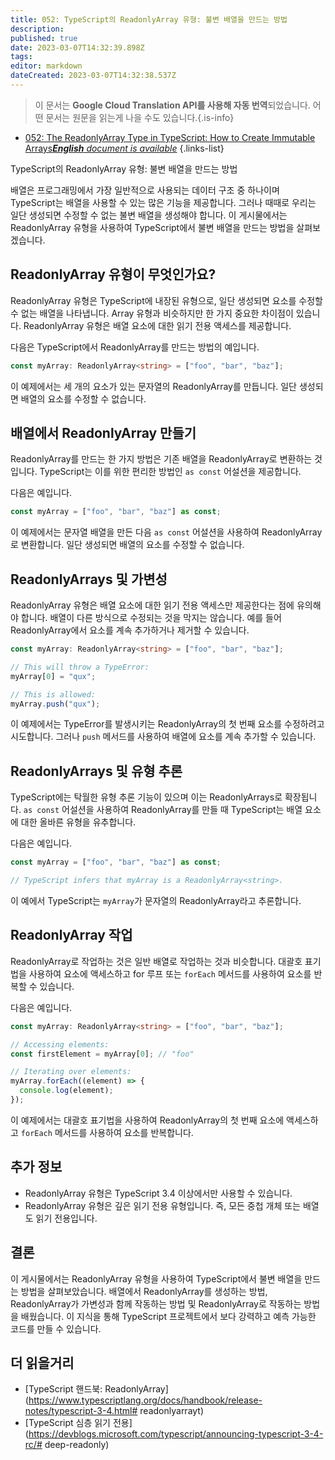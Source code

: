 ```yaml
---
title: 052: TypeScript의 ReadonlyArray 유형: 불변 배열을 만드는 방법
description: 
published: true
date: 2023-03-07T14:32:39.898Z
tags: 
editor: markdown
dateCreated: 2023-03-07T14:32:38.537Z
---
```


> 이 문서는 **Google Cloud Translation API를 사용해 자동 번역**되었습니다.
어떤 문서는 원문을 읽는게 나을 수도 있습니다.{.is-info}



- [052: The ReadonlyArray Type in TypeScript: How to Create Immutable Arrays***English** document is available*](/en/Knowledge-base/TypeScript/Learning/052-the-readonlyarray-type-in-typescript-how-to-create-immutable-arrays)
{.links-list}



TypeScript의 ReadonlyArray 유형: 불변 배열을 만드는 방법

배열은 프로그래밍에서 가장 일반적으로 사용되는 데이터 구조 중 하나이며 TypeScript는 배열을 사용할 수 있는 많은 기능을 제공합니다. 그러나 때때로 우리는 일단 생성되면 수정할 수 없는 불변 배열을 생성해야 합니다. 이 게시물에서는 ReadonlyArray 유형을 사용하여 TypeScript에서 불변 배열을 만드는 방법을 살펴보겠습니다.

## ReadonlyArray 유형이 무엇인가요?

ReadonlyArray 유형은 TypeScript에 내장된 유형으로, 일단 생성되면 요소를 수정할 수 없는 배열을 나타냅니다. Array 유형과 비슷하지만 한 가지 중요한 차이점이 있습니다. ReadonlyArray 유형은 배열 요소에 대한 읽기 전용 액세스를 제공합니다.

다음은 TypeScript에서 ReadonlyArray를 만드는 방법의 예입니다.

```typescript
const myArray: ReadonlyArray<string> = ["foo", "bar", "baz"];
```

이 예제에서는 세 개의 요소가 있는 문자열의 ReadonlyArray를 만듭니다. 일단 생성되면 배열의 요소를 수정할 수 없습니다.

## 배열에서 ReadonlyArray 만들기

ReadonlyArray를 만드는 한 가지 방법은 기존 배열을 ReadonlyArray로 변환하는 것입니다. TypeScript는 이를 위한 편리한 방법인 `as const` 어설션을 제공합니다.

다음은 예입니다.

```typescript
const myArray = ["foo", "bar", "baz"] as const;
```

이 예제에서는 문자열 배열을 만든 다음 `as const` 어설션을 사용하여 ReadonlyArray로 변환합니다. 일단 생성되면 배열의 요소를 수정할 수 없습니다.

## ReadonlyArrays 및 가변성

ReadonlyArray 유형은 배열 요소에 대한 읽기 전용 액세스만 제공한다는 점에 유의해야 합니다. 배열이 다른 방식으로 수정되는 것을 막지는 않습니다. 예를 들어 ReadonlyArray에서 요소를 계속 추가하거나 제거할 수 있습니다.

```typescript
const myArray: ReadonlyArray<string> = ["foo", "bar", "baz"];

// This will throw a TypeError:
myArray[0] = "qux";

// This is allowed:
myArray.push("qux");
```

이 예제에서는 TypeError를 발생시키는 ReadonlyArray의 첫 번째 요소를 수정하려고 시도합니다. 그러나 `push` 메서드를 사용하여 배열에 요소를 계속 추가할 수 있습니다.

## ReadonlyArrays 및 유형 추론

TypeScript에는 탁월한 유형 추론 기능이 있으며 이는 ReadonlyArrays로 확장됩니다. `as const` 어설션을 사용하여 ReadonlyArray를 만들 때 TypeScript는 배열 요소에 대한 올바른 유형을 유추합니다.

다음은 예입니다.

```typescript
const myArray = ["foo", "bar", "baz"] as const;

// TypeScript infers that myArray is a ReadonlyArray<string>.
```

이 예에서 TypeScript는 `myArray`가 문자열의 ReadonlyArray라고 추론합니다.

## ReadonlyArray 작업

ReadonlyArray로 작업하는 것은 일반 배열로 작업하는 것과 비슷합니다. 대괄호 표기법을 사용하여 요소에 액세스하고 for 루프 또는 `forEach` 메서드를 사용하여 요소를 반복할 수 있습니다.

다음은 예입니다.

```typescript
const myArray: ReadonlyArray<string> = ["foo", "bar", "baz"];

// Accessing elements:
const firstElement = myArray[0]; // "foo"

// Iterating over elements:
myArray.forEach((element) => {
  console.log(element);
});
```

이 예제에서는 대괄호 표기법을 사용하여 ReadonlyArray의 첫 번째 요소에 액세스하고 `forEach` 메서드를 사용하여 요소를 반복합니다.

## 추가 정보

- ReadonlyArray 유형은 TypeScript 3.4 이상에서만 사용할 수 있습니다.
- ReadonlyArray 유형은 깊은 읽기 전용 유형입니다. 즉, 모든 중첩 개체 또는 배열도 읽기 전용입니다.

## 결론

이 게시물에서는 ReadonlyArray 유형을 사용하여 TypeScript에서 불변 배열을 만드는 방법을 살펴보았습니다. 배열에서 ReadonlyArray를 생성하는 방법, ReadonlyArray가 가변성과 함께 작동하는 방법 및 ReadonlyArray로 작동하는 방법을 배웠습니다. 이 지식을 통해 TypeScript 프로젝트에서 보다 강력하고 예측 가능한 코드를 만들 수 있습니다.

## 더 읽을거리

- [TypeScript 핸드북: ReadonlyArray](https://www.typescriptlang.org/docs/handbook/release-notes/typescript-3-4.html# readonlyarrayt)
- [TypeScript 심층 읽기 전용](https://devblogs.microsoft.com/typescript/announcing-typescript-3-4-rc/# deep-readonly)